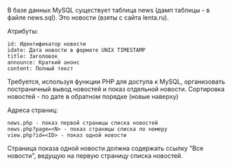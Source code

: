 В базе данных MySQL существует таблица news (дамп таблицы - в файле news.sql). 
Это новости (взяты с сайта lenta.ru).

Атрибуты:

	id: Идентификатор новости
	idate: Дата новости в формате UNIX TIMESTAMP
	title: Заголовок
	announce: Краткий анонс
	content: Полный текст


Требуется, используя функции PHP для доступа к MySQL, организовать постраничный вывод новостей и показ отдельной новости.
Сортировка новостей - по дате в обратном порядке (новые наверху)

Адреса страниц:

	news.php - показ первой страницы списка новостей
	news.php?page=<N> - показ страницы списка по номеру
	view.php?id=<ID> - показ одной новости 

Страница показа одной новости должна содержать ссылку "Все новости", ведущую на первую страницу списка новостей.
